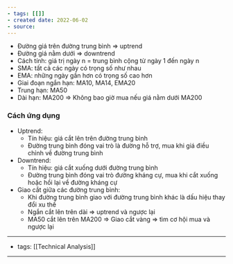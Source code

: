 ```yaml
---
- tags: [[]]
- created date: 2022-06-02
- source: 
---
```


-   Đường giá trên đường trung bình ⇒ uptrend
-   Đường giá nằm dưới ⇒ downtrend
-   Cách tính: giá trị ngày n = trung bình cộng từ ngày 1 đến ngày n
-   SMA: tất cả các ngày có trọng số như nhau
-   EMA: những ngày gần hơn có trọng số cao hơn
-   Giai đoạn ngắn hạn: MA10, MA14, EMA20
-   Trung hạn: MA50
-   Dài hạn: MA200 ⇒ Không bao giờ mua nếu giá nằm dưới MA200

### Cách ứng dụng

-   Uptrend:
    -   Tín hiệu: giá cắt lên trên đường trung bình
    -   Đường trung bình đóng vai trò là đường hỗ trợ, mua khi giá điều chỉnh về đường trung bình
-   Downtrend:
    -   Tín hiệu: giá cắt xuống dưới đường trung bình
    -   Đường trung bình đóng vai trò đường kháng cự, mua khi cắt xuống hoặc hồi lại về đường kháng cự
-   Giao cắt giữa các đường trung bình:
    -   Khi đường trung bình giao với đường trung bình khác là dấu hiệu thay đổi xu thế
    -   Ngắn cắt lên trên dài ⇒ uptrend và ngược lại
    -   MA50 cắt lên trên MA200 ⇒ Giao cắt vàng ⇒ tìm cơ hội mua và ngược lại

---
- tags: [[Technical Analysis]]
---